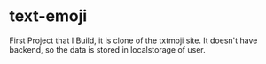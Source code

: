 # text-emoji
First Project that I Build, it is clone of the txtmoji site.
It doesn't have backend, so the data is stored in localstorage of user.
